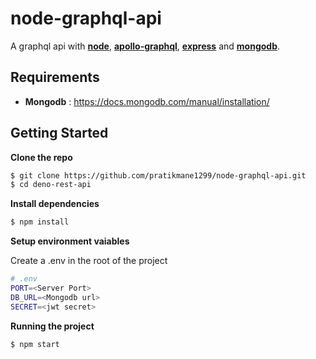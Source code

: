 # node-graphql-api

A graphql api with [**node**](https://nodejs.org/en/), [**apollo-graphql**](https://www.apollographql.com/), [**express**](https://expressjs.com/) and [**mongodb**](https://www.mongodb.com/).

## Requirements

- **Mongodb** : https://docs.mongodb.com/manual/installation/

## Getting Started

**Clone the repo**

```bash
$ git clone https://github.com/pratikmane1299/node-graphql-api.git
$ cd deno-rest-api
```

**Install dependencies**

```bash
$ npm install
```

**Setup environment vaiables**

Create a .env in the root of the project

```sh
# .env
PORT=<Server Port>
DB_URL=<Mongodb url>
SECRET=<jwt secret>
```

**Running the project**

```bash
$ npm start
```
